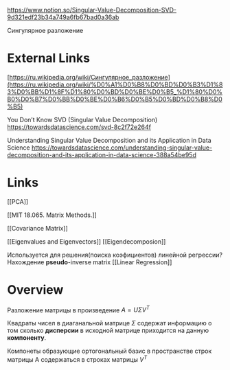 
https://www.notion.so/Singular-Value-Decomposition-SVD-9d321edf23b34a749a6fb67bad0a36ab


Сингулярное разложение

# External Links

[https://ru.wikipedia.org/wiki/Сингулярное_разложение](https://ru.wikipedia.org/wiki/%D0%A1%D0%B8%D0%BD%D0%B3%D1%83%D0%BB%D1%8F%D1%80%D0%BD%D0%BE%D0%B5_%D1%80%D0%B0%D0%B7%D0%BB%D0%BE%D0%B6%D0%B5%D0%BD%D0%B8%D0%B5)

You Don’t Know SVD (Singular Value Decomposition)
https://towardsdatascience.com/svd-8c2f72e264f

Understanding Singular Value Decomposition and its Application in Data Science
https://towardsdatascience.com/understanding-singular-value-decomposition-and-its-application-in-data-science-388a54be95d


# Links

[[PCA]]

[[MIT 18.065. Matrix Methods.]]

[[Covariance Matrix]]

[[Eigenvalues and Eigenvectors]]
[[Eigendecomposion]]

Используется для решения(поиска коэфициентов) линейной регрессии?
Нахождение **pseudo**-inverse matrix
[[Linear Regression]]

# Overview

Разложение матрицы в произведение $A = U\Sigma V^T$

Квадраты чисел в диаганальной матрице $\Sigma$ содержат информацию о том сколько **дисперсии** в исходной матрице приходится на данную **компоненту**.

Компонеты образующие ортогональный базис в пространстве строк матрицы А содержаться в строках матрицы $V^T$